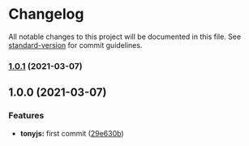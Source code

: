 # Changelog

All notable changes to this project will be documented in this file. See [standard-version](https://github.com/conventional-changelog/standard-version) for commit guidelines.

### [1.0.1](https://github.com/antoniopacheco/tonyjs/compare/v1.0.0...v1.0.1) (2021-03-07)

## 1.0.0 (2021-03-07)


### Features

* **tonyjs:** first commit ([29e630b](https://github.com/antoniopacheco/tonyjs/commit/29e630be9bd674bb6930906e42548a43d74959d8))

